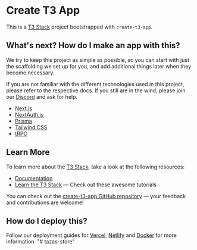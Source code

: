 # Create T3 App

This is a [T3 Stack](https://create.t3.gg/) project bootstrapped with `create-t3-app`.

## What's next? How do I make an app with this?

We try to keep this project as simple as possible, so you can start with just the scaffolding we set up for you, and add additional things later when they become necessary.

If you are not familiar with the different technologies used in this project, please refer to the respective docs. If you still are in the wind, please join our [Discord](https://t3.gg/discord) and ask for help.

- [Next.js](https://nextjs.org)
- [NextAuth.js](https://next-auth.js.org)
- [Prisma](https://prisma.io)
- [Tailwind CSS](https://tailwindcss.com)
- [tRPC](https://trpc.io)

## Learn More

To learn more about the [T3 Stack](https://create.t3.gg/), take a look at the following resources:

- [Documentation](https://create.t3.gg/)
- [Learn the T3 Stack](https://create.t3.gg/en/faq#what-learning-resources-are-currently-available) — Check out these awesome tutorials

You can check out the [create-t3-app GitHub repository](https://github.com/t3-oss/create-t3-app) — your feedback and contributions are welcome!

## How do I deploy this?

Follow our deployment guides for [Vercel](https://create.t3.gg/en/deployment/vercel), [Netlify](https://create.t3.gg/en/deployment/netlify) and [Docker](https://create.t3.gg/en/deployment/docker) for more information.
"# tazas-store" 
